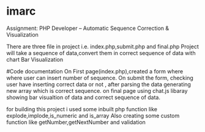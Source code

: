 # imarc
Assignment: PHP Developer – Automatic Sequence Correction &amp; Visualization

There are three file in project i.e. index.php,submit.php and final.php
Project will take a sequence of data,convert them in correct sequence of data with chart Bar Visualization

#Code documentation
On First page(index.php),created a form where where user can insert number of sequence. 
On submit the form, checking user have inserting correct data or not , after parsing the data generating new  array which is correct sequence.
on final page using chat.js libaray  showing bar visualtion of data and correct sequence of data.

for building this project i used some inbuilt php function like explode,implode,is_numeric and is_array
Also creating some custom function like getNumber,getNextNumber and validation
